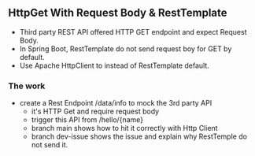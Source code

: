 ## HttpGet With Request Body & RestTemplate
- Third party REST API offered HTTP GET endpoint and expect Request Body.
- In Spring Boot, RestTemplate do not send request boy for GET by default.
- Use Apache HttpClient to instead of RestTemplate default.

### The work
- create a Rest Endpoint /data/info to mock the 3rd party API
    - it's HTTP Get and require request body
    - trigger this API from /hello/{name}
    - branch main shows how to hit it correctly with Http Client
    - branch dev-issue shows the issue and explain why RestTemple do not send it.

